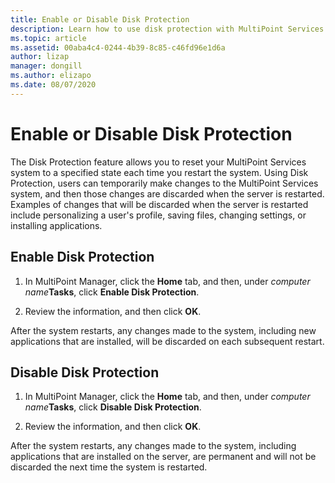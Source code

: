 ```yaml
---
title: Enable or Disable Disk Protection
description: Learn how to use disk protection with MultiPoint Services
ms.topic: article
ms.assetid: 00aba4c4-0244-4b39-8c85-c46fd96e1d6a
author: lizap
manager: dongill
ms.author: elizapo
ms.date: 08/07/2020
---
```

# Enable or Disable Disk Protection
The Disk Protection feature allows you to reset your MultiPoint Services system to a specified state each time you restart the system. Using Disk Protection, users can temporarily make changes to the MultiPoint Services system, and then those changes are discarded when the server is restarted. Examples of changes that will be discarded when the server is restarted include personalizing a user's profile, saving files, changing settings, or installing applications.

## Enable Disk Protection

1.  In MultiPoint Manager, click the **Home** tab, and then, under *computer name***Tasks**, click **Enable Disk Protection**.

2.  Review the information, and then click **OK**.

After the system restarts, any changes made to the system, including new applications that are installed, will be discarded on each subsequent restart.

## Disable Disk Protection

1.  In MultiPoint Manager, click the **Home** tab, and then, under *computer name***Tasks**, click **Disable Disk Protection**.

2.  Review the information, and then click **OK**.

After the system restarts, any changes made to the system, including applications that are installed on the server, are permanent and will not be discarded the next time the system is restarted.

